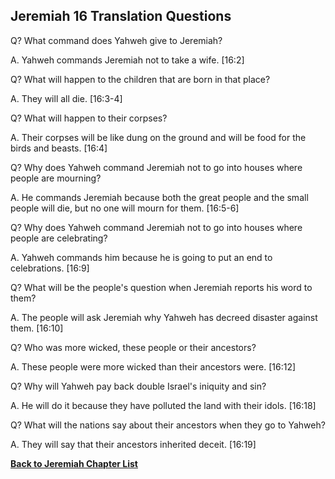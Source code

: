 ## Jeremiah 16 Translation Questions ##

Q? What command does Yahweh give to Jeremiah?

A. Yahweh commands Jeremiah not to take a wife. [16:2]

Q? What will happen to the children that are born in that place?

A. They will all die. [16:3-4]

Q? What will happen to their corpses?

A. Their corpses will be like dung on the ground and will be food for the birds and beasts. [16:4]

Q? Why does Yahweh command Jeremiah not to go into houses where people are mourning?

A. He commands Jeremiah because both the great people and the small people will die, but no one will mourn for them. [16:5-6]

Q? Why does Yahweh command Jeremiah not to go into houses where people are celebrating?

A. Yahweh commands him because he is going to put an end to celebrations. [16:9]

Q? What will be the people's question when Jeremiah reports his word to them?

A. The people will ask Jeremiah why Yahweh has decreed disaster against them. [16:10]

Q? Who was more wicked, these people or their ancestors?

A. These people were more wicked than their ancestors were. [16:12]

Q? Why will Yahweh pay back double Israel's iniquity and sin?

A. He will do it because they have polluted the land with their idols. [16:18]

Q? What will the nations say about their ancestors when they go to Yahweh?

A. They will say that their ancestors inherited deceit. [16:19]

__[Back to Jeremiah Chapter List](./)__

